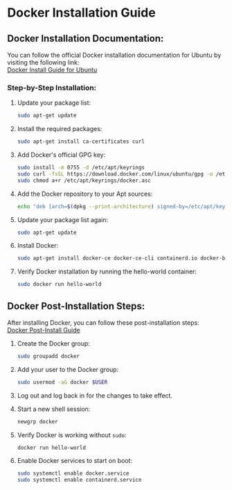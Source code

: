 # Docker Installation Guide

## Docker Installation Documentation:
You can follow the official Docker installation documentation for Ubuntu by visiting the following link:  
[Docker Install Guide for Ubuntu](https://docs.docker.com/engine/install/ubuntu/#install-using-the-repository)

### Step-by-Step Installation:

1. Update your package list:
   ```bash
   sudo apt-get update
   ```

2. Install the required packages:
   ```bash
   sudo apt-get install ca-certificates curl
   ```

3. Add Docker's official GPG key:
   ```bash
   sudo install -m 0755 -d /etc/apt/keyrings
   sudo curl -fsSL https://download.docker.com/linux/ubuntu/gpg -o /etc/apt/keyrings/docker.asc
   sudo chmod a+r /etc/apt/keyrings/docker.asc
   ```

4. Add the Docker repository to your Apt sources:
   ```bash
   echo "deb [arch=$(dpkg --print-architecture) signed-by=/etc/apt/keyrings/docker.asc] https://download.docker.com/linux/ubuntu $(. /etc/os-release && echo "$VERSION_CODENAME") stable" | sudo tee /etc/apt/sources.list.d/docker.list > /dev/null
   ```

5. Update your package list again:
   ```bash
   sudo apt-get update
   ```

6. Install Docker:
   ```bash
   sudo apt-get install docker-ce docker-ce-cli containerd.io docker-buildx-plugin docker-compose-plugin
   ```

7. Verify Docker installation by running the hello-world container:
   ```bash
   sudo docker run hello-world
   ```

## Docker Post-Installation Steps:
After installing Docker, you can follow these post-installation steps:  
[Docker Post-Install Guide](https://docs.docker.com/engine/install/linux-postinstall/)

1. Create the Docker group:
   ```bash
   sudo groupadd docker
   ```

2. Add your user to the Docker group:
   ```bash
   sudo usermod -aG docker $USER
   ```

3. Log out and log back in for the changes to take effect.

4. Start a new shell session:
   ```bash
   newgrp docker
   ```

5. Verify Docker is working without `sudo`:
   ```bash
   docker run hello-world
   ```

6. Enable Docker services to start on boot:
   ```bash
   sudo systemctl enable docker.service
   sudo systemctl enable containerd.service
